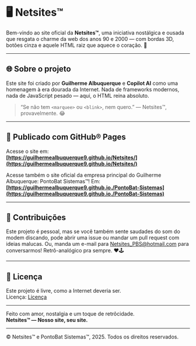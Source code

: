 # 🖥️ Netsites™

Bem-vindo ao site oficial da **Netsites™**, uma iniciativa nostálgica e ousada que resgata o charme da web dos anos 90 e 2000 — com bordas 3D, botões cinza e aquele HTML raiz que aquece o coração. 💾

---

## 🌐 Sobre o projeto

Este site foi criado por **Guilherme Albuquerque** e **Copilot AI** como uma homenagem à era dourada da Internet. Nada de frameworks modernos, nada de JavaScript pesado — aqui, o HTML reina absoluto.

> “Se não tem `<marquee>` ou `<blink>`, nem quero.” — Netsites™, provavelmente. 😂

---

## 🚀 Publicado com GitHub® Pages

Acesse o site em:  
**[https://guilhermealbuquerque9.github.io/Netsites/](https://guilhermealbuquerque9.github.io/Netsites/)**

Acesse também o site oficial da empresa principal do Guilherme Albuquerque: PontoBat Sistemas™! Em:
**[https://guilhermealbuquerque9.github.io./PontoBat-Sistemas](https://guilhermealbuquerque9.github.io./PontoBat-Sistemas)**

---

## 🤝 Contribuições

Este projeto é pessoal, mas se você também sente saudades do som do modem discando, pode abrir uma issue ou mandar um pull request com ideias malucas.
Ou, manda um e-mail para Netsites_PBS@hotmail.com para conversarmos! Retrô-analógico pra sempre. ❤🕹

---

## 📜 Licença

Este projeto é livre, como a Internet deveria ser.  
Licença: [Licença](LICENSE)

---

Feito com amor, nostalgia e um toque de retrôcidade.  
**Netsites™ — Nosso site, seu site.**

---

© Netsites™ e PontoBat Sistemas™, 2025. Todos os direitos reservados.
